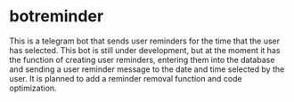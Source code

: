 # botreminder
This is a telegram bot that sends user reminders for the time that the user has selected. 
This bot is still under development, but at the moment it has the function of creating user reminders, 
entering them into the database and sending a user reminder message to the date and time selected by the user. 
It is planned to add a reminder removal function and code optimization.
